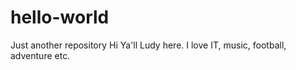 # hello-world
Just another repository
Hi Ya'll
Ludy here. I love IT, music, football, adventure etc.
